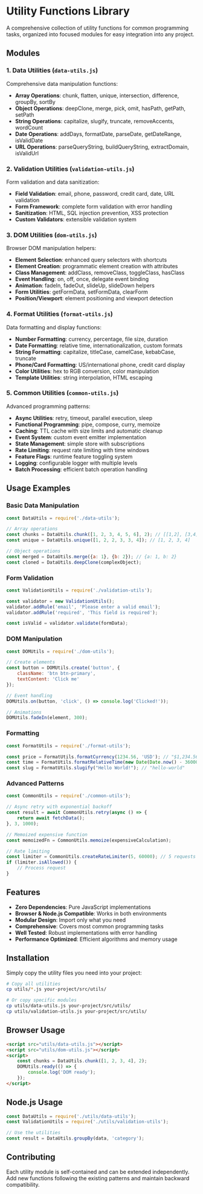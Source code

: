 # Utility Functions Library

A comprehensive collection of utility functions for common programming tasks, organized into focused modules for easy integration into any project.

## Modules

### 1. Data Utilities (`data-utils.js`)
Comprehensive data manipulation functions:
- **Array Operations**: chunk, flatten, unique, intersection, difference, groupBy, sortBy
- **Object Operations**: deepClone, merge, pick, omit, hasPath, getPath, setPath
- **String Operations**: capitalize, slugify, truncate, removeAccents, wordCount
- **Date Operations**: addDays, formatDate, parseDate, getDateRange, isValidDate
- **URL Operations**: parseQueryString, buildQueryString, extractDomain, isValidUrl

### 2. Validation Utilities (`validation-utils.js`)
Form validation and data sanitization:
- **Field Validation**: email, phone, password, credit card, date, URL validation
- **Form Framework**: complete form validation with error handling
- **Sanitization**: HTML, SQL injection prevention, XSS protection
- **Custom Validators**: extensible validation system

### 3. DOM Utilities (`dom-utils.js`)
Browser DOM manipulation helpers:
- **Element Selection**: enhanced query selectors with shortcuts
- **Element Creation**: programmatic element creation with attributes
- **Class Management**: addClass, removeClass, toggleClass, hasClass
- **Event Handling**: on, off, once, delegate event binding
- **Animation**: fadeIn, fadeOut, slideUp, slideDown helpers
- **Form Utilities**: getFormData, setFormData, clearForm
- **Position/Viewport**: element positioning and viewport detection

### 4. Format Utilities (`format-utils.js`)
Data formatting and display functions:
- **Number Formatting**: currency, percentage, file size, duration
- **Date Formatting**: relative time, internationalization, custom formats
- **String Formatting**: capitalize, titleCase, camelCase, kebabCase, truncate
- **Phone/Card Formatting**: US/international phone, credit card display
- **Color Utilities**: hex to RGB conversion, color manipulation
- **Template Utilities**: string interpolation, HTML escaping

### 5. Common Utilities (`common-utils.js`)
Advanced programming patterns:
- **Async Utilities**: retry, timeout, parallel execution, sleep
- **Functional Programming**: pipe, compose, curry, memoize
- **Caching**: TTL cache with size limits and automatic cleanup
- **Event System**: custom event emitter implementation
- **State Management**: simple store with subscriptions
- **Rate Limiting**: request rate limiting with time windows
- **Feature Flags**: runtime feature toggling system
- **Logging**: configurable logger with multiple levels
- **Batch Processing**: efficient batch operation handling

## Usage Examples

### Basic Data Manipulation
```javascript
const DataUtils = require('./data-utils');

// Array operations
const chunks = DataUtils.chunk([1, 2, 3, 4, 5, 6], 2); // [[1,2], [3,4], [5,6]]
const unique = DataUtils.unique([1, 2, 2, 3, 3, 4]); // [1, 2, 3, 4]

// Object operations
const merged = DataUtils.merge({a: 1}, {b: 2}); // {a: 1, b: 2}
const cloned = DataUtils.deepClone(complexObject);
```

### Form Validation
```javascript
const ValidationUtils = require('./validation-utils');

const validator = new ValidationUtils();
validator.addRule('email', 'Please enter a valid email');
validator.addRule('required', 'This field is required');

const isValid = validator.validate(formData);
```

### DOM Manipulation
```javascript
const DOMUtils = require('./dom-utils');

// Create elements
const button = DOMUtils.create('button', {
    className: 'btn btn-primary',
    textContent: 'Click me'
});

// Event handling
DOMUtils.on(button, 'click', () => console.log('Clicked!'));

// Animations
DOMUtils.fadeIn(element, 300);
```

### Formatting
```javascript
const FormatUtils = require('./format-utils');

const price = FormatUtils.formatCurrency(1234.56, 'USD'); // "$1,234.56"
const time = FormatUtils.formatRelativeTime(new Date(Date.now() - 3600000)); // "1 hour ago"
const slug = FormatUtils.slugify("Hello World!"); // "hello-world"
```

### Advanced Patterns
```javascript
const CommonUtils = require('./common-utils');

// Async retry with exponential backoff
const result = await CommonUtils.retry(async () => {
    return await fetchData();
}, 3, 1000);

// Memoized expensive function
const memoizedFn = CommonUtils.memoize(expensiveCalculation);

// Rate limiting
const limiter = CommonUtils.createRateLimiter(5, 60000); // 5 requests per minute
if (limiter.isAllowed()) {
    // Process request
}
```

## Features

- **Zero Dependencies**: Pure JavaScript implementations
- **Browser & Node.js Compatible**: Works in both environments
- **Modular Design**: Import only what you need
- **Comprehensive**: Covers most common programming tasks
- **Well Tested**: Robust implementations with error handling
- **Performance Optimized**: Efficient algorithms and memory usage

## Installation

Simply copy the utility files you need into your project:

```bash
# Copy all utilities
cp utils/*.js your-project/src/utils/

# Or copy specific modules
cp utils/data-utils.js your-project/src/utils/
cp utils/validation-utils.js your-project/src/utils/
```

## Browser Usage

```html
<script src="utils/data-utils.js"></script>
<script src="utils/dom-utils.js"></script>
<script>
    const chunks = DataUtils.chunk([1, 2, 3, 4], 2);
    DOMUtils.ready(() => {
        console.log('DOM ready');
    });
</script>
```

## Node.js Usage

```javascript
const DataUtils = require('./utils/data-utils');
const ValidationUtils = require('./utils/validation-utils');

// Use the utilities
const result = DataUtils.groupBy(data, 'category');
```

## Contributing

Each utility module is self-contained and can be extended independently. Add new functions following the existing patterns and maintain backward compatibility.